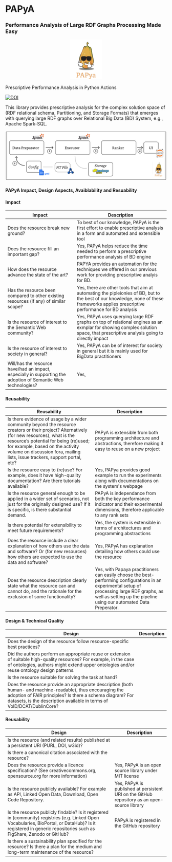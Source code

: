 # PAPyA
### Performance Analysis of Large RDF Graphs Processing Made Easy

<p align="center">
<img src="https://github.com/DataSystemsGroupUT/PAPyA/raw/main/figs/papayalogo.png" width="100"/>
</p>


Prescriptive Performance Analysis in Python Actions 

[![DOI](https://zenodo.org/badge/487547762.svg)](https://zenodo.org/badge/latestdoi/487547762)

This library provides prescriptive analysis for the complex solution space of (RDF relational schema, Partitioning, and Storage Formats) that emerges with querying large RDF graphs over Relational Big Data (BD) System, e.g., Apache Spark-SQL.

<p align="center">
<img src="https://github.com/DataSystemsGroupUT/PAPyA/raw/main/figs/systemArchitecture.png"/>
</p>


#### PAPyA Impact, Design Aspects, Avaiblability and Resuability 

#### Impact

| Impact  | Description |
| ------------- | ------------- |
| Does the resource break new ground? | To best of our knowledge, PAPyA is the first effort to enable prescriptive analysis in a form and automated and extensible tool|
| Does the resource fill an important gap? | Yes, PAPyA helps reduce the time needed to perform a prescriptive performance analysis of BD engine |
|How does the resource advance the state of the art?|PAPYA provides an automation for the techniques we offered in our previous work for providing prescriptive analyis for BD.|
|Has the resource been compared to other existing resources (if any) of similar scope?|Yes, there are other tools that aim at automating the pipleionies of BD, but to the best of our knowledge, none of these frameworks applies prescriptive performance for BD analysis|
|Is the resource of interest to the Semantic Web community?|Yes, PAPyA uses querying large RDF graphs on top of relational engines as an exmplar for showing complex solution space, that prescriptive analysis going to directly impact|
|Is the resource of interest to society in general?|Yes, PAPyA can be of interest for society in general but it is mainly used for BigData practitioners|
|Will/has the resource have/had an impact, especially in supporting the adoption of Semantic Web technologies?|Yes,|

#### Reusability

| Reusability  | Description |
| ------------- | ------------- |
|Is there evidence of usage by a wider community beyond the resource creators or their project? Alternatively (for new resources), what is the resource’s potential for being (re)used; for example, based on the activity volume on discussion fora, mailing lists, issue trackers, support portal, etc?|PAPyA is extensible from both programming architecture and abstractions, therefore making it easy to reuse on a new project|
|Is the resource easy to (re)use? For example, does it have high-quality documentation? Are there tutorials available?|Yes, PAPya provides good example to run the experiments along with documentations on the system's webpage|
|Is the resource general enough to be applied in a wider set of scenarios, not just for the originally designed use? If it is specific, is there substantial demand.|PAPyA is independance from both the key performance indicator and their experimental dimensions, therefore applicable to any rank sets|
|Is there potential for extensibility to meet future requirements?|Yes, the system is extensible in terms of architectures and programming abstractions|
|Does the resource include a clear explanation of how others use the data and software? Or (for new resources) how others are expected to use the data and software?|Yes, PAPyA has explanation detailing how others could use the resource|
|Does the resource description clearly state what the resource can and cannot do, and the rationale for the exclusion of some functionality?|Yes, with Papaya practitioners can easily choose the best-performing configurations in an experimental setup of processing large RDF graphs, as well as setting up the pipeline using our automated Data Preperator.|

#### Design & Technical Quality

| Design  | Description |
| ------------- | ------------- |
|Does the design of the resource follow resource-specific best practices?||
|Did the authors perform an appropriate reuse or extension of suitable high-quality resources? For example, in the case of ontologies, authors might extend upper ontologies and/or reuse ontology design patterns.||
|Is the resource suitable for solving the task at hand?||
|Does the resource provide an appropriate description (both human- and machine-readable), thus encouraging the adoption of FAIR principles? Is there a schema diagram? For datasets, is the description available in terms of VoID/DCAT/DublinCore?||

#### Reusability

| Design  | Description |
| ------------- | ------------- |
|Is the resource (and related results) published at a persistent URI (PURL, DOI, w3id)?||
|Is there a canonical citation associated with the resource?||
|Does the resource provide a licence specification? (See creativecommons.org, opensource.org for more information)|Yes, PAPyA is an open source library under MIT license|
|Is the resource publicly available? For example as API, Linked Open Data, Download, Open Code Repository.|Yes, PAPyA is published at persistent URI on the GitHub repository as an open-source library|
|Is the resource publicly findable? Is it registered in (community) registries (e.g. Linked Open Vocabularies, BioPortal, or DataHub)? Is it registered in generic repositories such as FigShare, Zenodo or GitHub?|PAPyA is registered in the GitHub repository|
|Is there a sustainability plan specified for the resource? Is there a plan for the medium and long-term maintenance of the resource?||
